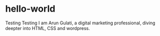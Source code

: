 # hello-world
Testing Testing
I am Arun Gulati, a digital marketing professional, diving deepter into HTML, CSS and wordpress.
